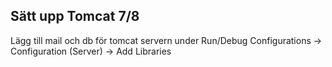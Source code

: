 ## Sätt upp Tomcat 7/8 
Lägg till mail och db för tomcat servern under Run/Debug Configurations -> Configuration (Server) -> Add Libraries